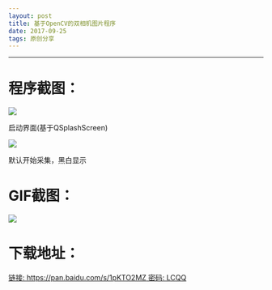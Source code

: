```yaml
---
layout: post
title: 基于OpenCV的双相机图片程序
date: 2017-09-25
tags: 原创分享
---
```

---
# 程序截图：

![](http://upload-images.jianshu.io/upload_images/5865351-bd52e32b233e7b9a.png?imageMogr2/auto-orient/strip%7CimageView2/2/w/1240)

启动界面(基于QSplashScreen)

![](http://upload-images.jianshu.io/upload_images/5865351-451bd00bf5791de7.png?imageMogr2/auto-orient/strip%7CimageView2/2/w/1240)

默认开始采集，黑白显示

</div>

# GIF截图：

![](http://upload-images.jianshu.io/upload_images/5865351-82f18ff105b88fba.gif?imageMogr2/auto-orient/strip)

# 下载地址：

[链接: https://pan.baidu.com/s/1pKTO2MZ 密码: LCQQ](https://pan.baidu.com/s/1pKTO2MZ)
